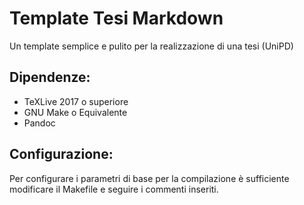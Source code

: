 Template Tesi Markdown
========================

Un template semplice e pulito per la realizzazione di una tesi (UniPD)

## Dipendenze:

- TeXLive 2017 o superiore
- GNU Make o Equivalente
- Pandoc

## Configurazione:

Per configurare i parametri di base per la compilazione è sufficiente modificare il Makefile e seguire i commenti inseriti.

